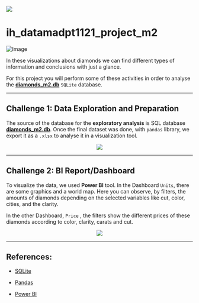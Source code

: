 <p align="left"><img src="https://cdn-images-1.medium.com/max/184/1*2GDcaeYIx_bQAZLxWM4PsQ@2x.png"></p>

# __ih_datamadpt1121_project_m2__

![Image](https://towardsdatascience.com/basic-data-analysis-techniques-every-data-analyst-should-know-using-python-4de80ab52396)

In these visualizations about diamonds we can find different types of information and conclusions with just a glance.

For this project you will perform some of these activities in order to analyse the [__diamonds_m2.db__](https://github.com/ih-datapt-mad/ih_datamadpt1121_project_m2/blob/main/db/diamonds_m2.db) `SQLite` database.

---


## __Challenge 1: Data Exploration and Preparation__

The source of the database for the __exploratory analysis__ is SQL database [__diamonds_m2.db__](https://github.com/ih-datapt-mad/ih_datamadpt1121_project_m2/blob/main/db/diamonds_m2.db). Once the final dataset was done, with `pandas`  library, we export it as a `.xlsx` to analyse it in a visualization tool.

<p align="center"><img src="https://media.giphy.com/media/l2Jegu9VQPqOt7qpO/giphy.gif"></p>

---

## **Challenge 2: BI Report/Dashboard**

To visualize the data, we used **Power BI** tool. 
In the Dashboard `Units`, there are some graphics and a world map. Here you can observe, by filters, the amounts of diamonds depending on the selected variables like cut, color, cities, and the clarity. 

In the other Dashboard, `Price` , the filters show the different prices of these diamonds according to color, clarity, carats and cut.

<p align="center"><img src="https://media.giphy.com/media/KYh1vSXtcdl0RYgLCR/giphy.gif"></p>

---


## **References:**

- [SQLite](https://www.sqlite.org/index.html)

- [Pandas](https://pandas.pydata.org/docs/reference/api/pandas.DataFrame.plot.html)

- [Power BI](https://github.com/potacho/power_bi_workshop)